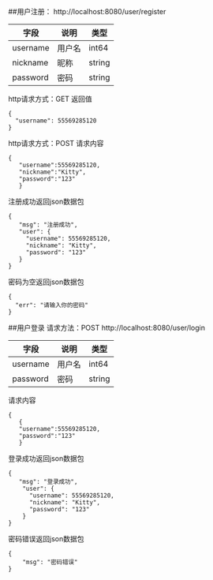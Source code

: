 ##用户注册：
http://localhost:8080/user/register

|字段|说明|类型|
|---|---|---|
|username|用户名|int64|
|nickname|昵称|string|
|password|密码|string|

http请求方式：GET
返回值
```
{
  "username": 55569285120
}
```
http请求方式：POST
请求内容
```
{
   "username":55569285120,
   "nickname":"Kitty",
   "password":"123"
   }
```
注册成功返回json数据包
```$xslt
{
   "msg": "注册成功",
   "user": {
     "username": 55569285120,
     "nickname": "Kitty",
     "password": "123"
   }
}
```
密码为空返回json数据包
```$xslt
{
  "err": "请输入你的密码"
}
```

##用户登录
请求方法：POST
http://localhost:8080/user/login

|字段|说明|类型|
|---|---|---|
|username|用户名|int64|
|password|密码|string|

请求内容
```
{
   {
   "username":55569285120,
   "password":"123"
   }
```

登录成功返回json数据包
```$xslt
{
   "msg": "登录成功",
    "user": {
      "username": 55569285120,
      "nickname": "Kitty",
      "password": "123"
    }
}
```

密码错误返回json数据包
```$xslt
{
    "msg": "密码错误"
}
```